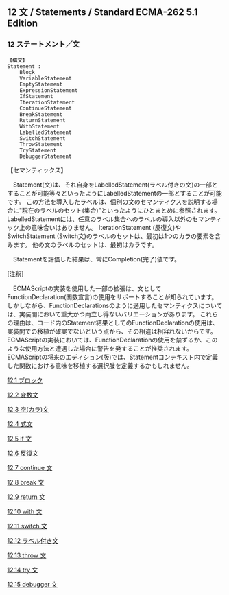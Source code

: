 12 文 / Statements / Standard ECMA-262 5.1 Edition
--------------------------------------------------

### 12 ステートメント／文

    【構文】
    Statement :
        Block
        VariableStatement
        EmptyStatement
        ExpressionStatement
        IfStatement
        IterationStatement
        ContinueStatement
        BreakStatement
        ReturnStatement
        WithStatement
        LabelledStatement
        SwitchStatement
        ThrowStatement
        TryStatement
        DebuggerStatement

【セマンティックス】

　Statement(文)は、それ自身をLabelledStatement(ラベル付きの文)の一部とすることが可能等々といったようにLabelledStatementの一部とすることが可能です。
この方法を導入したラベルは、個別の文のセマンティクスを説明する場合に"現在のラベルのセット(集合)"といったようにひとまとめに参照されます。
LabelledStatementには、任意のラベル集合へのラベルの導入以外のセマンティック上の意味合いはありません。
IterationStatement (反復文)や SwitchStatement
(Switch文)のラベルのセットは、最初は1つのカラの要素を含みます。
他の文のラベルのセットは、最初はカラです。

　Statementを評価した結果は、常にCompletion(完了)値です。

[注釈]

　ECMAScriptの実装を使用した一部の拡張は、文としてFunctionDeclaration(関数宣言)の使用をサポートすることが知られています。
しかしながら、FunctionDeclarationsのように適用したセマンティクスについては、実装間において重大かつ両立し得ないバリエーションがあります。
これらの理由は、コード内のStatement結果としてのFunctionDeclarationの使用は、実装間での移植が確実でないという点から、その相違は相容れないからです。
ECMAScriptの実装においては、FunctionDeclarationの使用を禁ずるか、このような使用方法と遭遇した場合に警告を発することが推奨されます。
ECMAScriptの将来のエディション(版)では、Statementコンテキスト内で定義した関数における意味を移植する選択肢を定義するかもしれません。

[12.1
ブロック](/hp/it/internet/homepage/script/ecmascript/ecma262_51/contents/12/12_1/ "ブロック")

[12.2
変数文](/hp/it/internet/homepage/script/ecmascript/ecma262_51/contents/12/12_2/ "変数文")

[12.3
空(カラ)文](/hp/it/internet/homepage/script/ecmascript/ecma262_51/contents/12/12_3/ "空(カラ)文")

[12.4
式文](/hp/it/internet/homepage/script/ecmascript/ecma262_51/contents/12/12_4/ "式文")

[12.5 if
文](/hp/it/internet/homepage/script/ecmascript/ecma262_51/contents/12/12_5/ " if 文")

[12.6
反復文](/hp/it/internet/homepage/script/ecmascript/ecma262_51/contents/12/12_6/ "反復文")

[12.7 continue
文](/hp/it/internet/homepage/script/ecmascript/ecma262_51/contents/12/12_7/ " continue 文")

[12.8 break
文](/hp/it/internet/homepage/script/ecmascript/ecma262_51/contents/12/12_8/ " break 文")

[12.9 return
文](/hp/it/internet/homepage/script/ecmascript/ecma262_51/contents/12/12_9/ " return 文")

[12.10 with
文](/hp/it/internet/homepage/script/ecmascript/ecma262_51/contents/12/12_10/ " with 文")

[12.11 switch
文](/hp/it/internet/homepage/script/ecmascript/ecma262_51/contents/12/12_11/ " switch 文")

[12.12
ラベル付き文](/hp/it/internet/homepage/script/ecmascript/ecma262_51/contents/12/12_12/ "ラベル付き文")

[12.13 throw
文](/hp/it/internet/homepage/script/ecmascript/ecma262_51/contents/12/12_13/ " throw 文")

[12.14 try
文](/hp/it/internet/homepage/script/ecmascript/ecma262_51/contents/12/12_14/ " try 文")

[12.15 debugger
文](/hp/it/internet/homepage/script/ecmascript/ecma262_51/contents/12/12_15/ " debugger 文")
